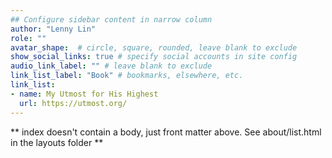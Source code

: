 ```yaml
---
## Configure sidebar content in narrow column
author: "Lenny Lin"
role: ""
avatar_shape:  # circle, square, rounded, leave blank to exclude
show_social_links: true # specify social accounts in site config
audio_link_label: "" # leave blank to exclude
link_list_label: "Book" # bookmarks, elsewhere, etc.
link_list:
- name: My Utmost for His Highest
  url: https://utmost.org/
---
```


** index doesn't contain a body, just front matter above.
See about/list.html in the layouts folder **